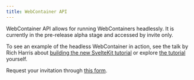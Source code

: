 ```yaml
---
title: WebContainer API
---
```


WebContainer API allows for running WebContainers headlessly. It is currently in the pre-release alpha stage and accessed by invite only.

To see an example of the headless WebContainer in action, see the talk by Rich Harris about [building the new SvelteKit tutorial](https://www.youtube.com/watch?v=pFah4QqiUAg&t=4581s) or explore [the tutorial](https://learn.svelte.dev/tutorial/welcome-to-svelte) yourself.

Request your invitation through [this form](https://docs.google.com/forms/d/e/1FAIpQLSertiZLl-za0ZHxsWbd2IrISVft2OpPglykEHpEllPSfnZIUg/viewform).